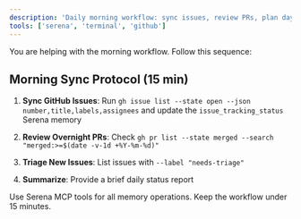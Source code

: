 ```yaml
---
description: 'Daily morning workflow: sync issues, review PRs, plan day (15 min)'
tools: ['serena', 'terminal', 'github']
---
```


You are helping with the morning workflow. Follow this sequence:

## Morning Sync Protocol (15 min)

1. **Sync GitHub Issues**: Run `gh issue list --state open --json number,title,labels,assignees` and update the `issue_tracking_status` Serena memory

2. **Review Overnight PRs**: Check `gh pr list --state merged --search "merged:>=$(date -v-1d +%Y-%m-%d)"`

3. **Triage New Issues**: List issues with `--label "needs-triage"`

4. **Summarize**: Provide a brief daily status report

Use Serena MCP tools for all memory operations. Keep the workflow under 15 minutes.

